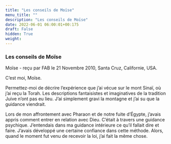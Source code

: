 ```yaml
---
title: "Les conseils de Moïse"
menu_title: ""
description: "Les conseils de Moïse"
date: 2022-06-01 06:00:01+00:175
draft: False
hidden: True
weight:
---
```

### Les conseils de Moïse

Moïse - reçu par FAB le 21 Novembre 2010, Santa Cruz, Californie, USA.

C’est moi, Moïse.

Permettez-moi de décrire l’expérience que j’ai vécue sur le mont Sinaï, où j’ai reçu la Torah. Les descriptions fantaisistes et imaginatives de la tradition Juive n’ont pas eu lieu. J’ai simplement gravi la montagne et j’ai su que la guidance viendrait.

Lors de mon affrontement avec Pharaon et de notre fuite d’Égypte, j’avais appris comment entrer en relation avec Dieu. C’était à travers une guidance psychique. J’entendais dans ma guidance intérieure ce qu’il fallait dire et faire. J’avais développé une certaine confiance dans cette méthode. Alors, quand le moment fut venu de recevoir la loi, j’ai fait la même chose.